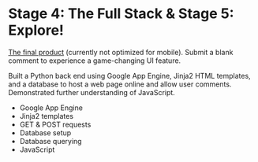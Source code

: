 # Stage 4: The Full Stack & Stage 5: Explore!
[The final product](http://david-venturi-ipnd-notes.appspot.com/) (currently not optimized for mobile). Submit a blank comment to experience a game-changing UI feature.

Built a Python back end using Google App Engine, Jinja2 HTML templates, and a database to host a web page online and allow user comments. Demonstrated further understanding of JavaScript.
- Google App Engine
- Jinja2 templates
- GET & POST requests
- Database setup
- Database querying
- JavaScript
